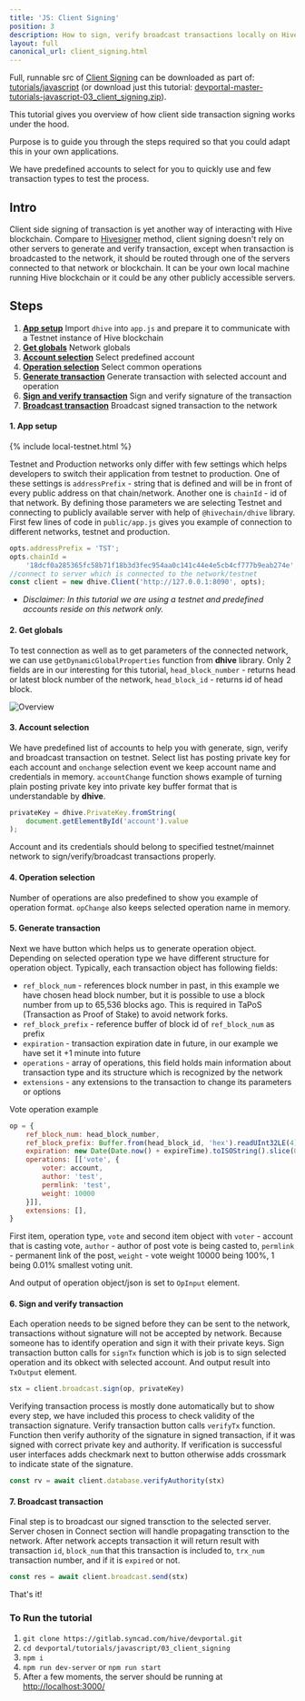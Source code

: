 ```yaml
---
title: 'JS: Client Signing'
position: 3
description: How to sign, verify broadcast transactions locally on Hive.
layout: full
canonical_url: client_signing.html
---
```

Full, runnable src of [Client Signing](https://gitlab.syncad.com/hive/devportal/-/tree/master/tutorials/javascript/03_client_signing) can be downloaded as part of: [tutorials/javascript](https://gitlab.syncad.com/hive/devportal/-/tree/master/tutorials/javascript) (or download just this tutorial: [devportal-master-tutorials-javascript-03_client_signing.zip](https://gitlab.syncad.com/hive/devportal/-/archive/master/devportal-master.zip?path=tutorials/javascript/03_client_signing)).

This tutorial gives you overview of how client side transaction signing works under the hood.

Purpose is to guide you through the steps required so that you could adapt this in your own applications.

We have predefined accounts to select for you to quickly use and few transaction types to test the process.

## Intro

Client side signing of transaction is yet another way of interacting with Hive blockchain. Compare to [Hivesigner](https://gitlab.syncad.com/hive/devportal/-/tree/master/tutorials/javascript/02_hivesigner) method, client signing doesn't rely on other servers to generate and verify transaction, except when transaction is broadcasted to the network, it should be routed through one of the servers connected to that network or blockchain. It can be your own local machine running Hive blockchain or it could be any other publicly accessible servers.

## Steps

1.  [**App setup**](#app-setup) Import `dhive` into `app.js` and prepare it to communicate with a Testnet instance of Hive blockchain
1.  [**Get globals**](#get-globals) Network globals
1.  [**Account selection**](#account-selection) Select predefined account
1.  [**Operation selection**](#operation-selection) Select common operations
1.  [**Generate transaction**](#generate-trx) Generate transaction with selected account and operation
1.  [**Sign and verify transaction**](#sav-trx) Sign and verify signature of the transaction
1.  [**Broadcast transaction**](#broadcast-trx) Broadcast signed transaction to the network

#### 1. App setup<a name="app-setup"></a>

{% include local-testnet.html %}

Testnet and Production networks only differ with few settings which helps developers to switch their application from testnet to production. One of these settings is `addressPrefix` - string that is defined and will be in front of every public address on that chain/network. Another one is `chainId` - id of that network. By defining those parameters we are selecting Testnet and connecting to publicly available server with help of `@hivechain/dhive` library. First few lines of code in `public/app.js` gives you example of connection to different networks, testnet and production.

```javascript
opts.addressPrefix = 'TST';
opts.chainId =
    '18dcf0a285365fc58b71f18b3d3fec954aa0c141c44e4e5cb4cf777b9eab274e';
//connect to server which is connected to the network/testnet
const client = new dhive.Client('http://127.0.0.1:8090', opts);
```

* _Disclaimer: In this tutorial we are using a testnet and predefined accounts reside on this network only._

#### 2. Get globals<a name="get-globals"></a>

To test connection as well as to get parameters of the connected network, we can use `getDynamicGlobalProperties` function from **dhive** library. Only 2 fields are in our interesting for this tutorial, `head_block_number` - returns head or latest block number of the network, `head_block_id` - returns id of head block.

![Overview](https://gitlab.syncad.com/hive/devportal/-/raw/master/tutorials/javascript/03_client_signing/images/overview.png)

#### 3. Account selection<a name="account-selection"></a>

We have predefined list of accounts to help you with generate, sign, verify and broadcast transaction on testnet. Select list has posting private key for each account and `onchange` selection event we keep account name and credentials in memory. `accountChange` function shows example of turning plain posting private key into private key buffer format that is understandable by **dhive**.

```javascript
privateKey = dhive.PrivateKey.fromString(
    document.getElementById('account').value
);
```

Account and its credentials should belong to specified testnet/mainnet network to sign/verify/broadcast transactions properly.

#### 4. Operation selection<a name="operation-selection"></a>

Number of operations are also predefined to show you example of operation format. `opChange` also keeps selected operation name in memory.

#### 5. Generate transaction<a name="generate-trx"></a>

Next we have button which helps us to generate operation object. Depending on selected operation type we have different structure for operation object. Typically, each transaction object has following fields:

* `ref_block_num` - references block number in past, in this example we have chosen head block number, but it is possible to use a block number from up to 65,536 blocks ago. This is required in TaPoS (Transaction as Proof of Stake) to avoid network forks.
* `ref_block_prefix` - reference buffer of block id of `ref_block_num` as prefix
* `expiration` - transaction expiration date in future, in our example we have set it +1 minute into future
* `operations` - array of operations, this field holds main information about transaction type and its structure which is recognized by the network
* `extensions` - any extensions to the transaction to change its parameters or options

Vote operation example

```javascript
op = {
    ref_block_num: head_block_number,
    ref_block_prefix: Buffer.from(head_block_id, 'hex').readUInt32LE(4),
    expiration: new Date(Date.now() + expireTime).toISOString().slice(0, -5),
    operations: [['vote', {
        voter: account,
        author: 'test',
        permlink: 'test',
        weight: 10000
    }]],
    extensions: [],
}
```

First item, operation type, `vote` and second item object with `voter` - account that is casting vote, `author` - author of post vote is being casted to, `permlink` - permanent link of the post, `weight` - vote weight 10000 being 100%, 1 being 0.01% smallest voting unit.

And output of operation object/json is set to `OpInput` element.

#### 6. Sign and verify transaction<a name="sav-trx"></a>

Each operation needs to be signed before they can be sent to the network, transactions without signature will not be accepted by network. Because someone has to identify operation and sign it with their private keys. Sign transaction button calls for `signTx` function which is job is to sign selected operation and its obkect with selected account. And output result into `TxOutput` element.

```javascript
stx = client.broadcast.sign(op, privateKey)
```

Verifying transaction process is mostly done automatically but to show every step, we have included this process to check validity of the transaction signature. Verify transaction button calls `verifyTx` function. Function then verify authority of the signature in signed transaction, if it was signed with correct private key and authority. If verification is successful user interfaces adds checkmark next to button otherwise adds crossmark to indicate state of the signature.

```javascript
const rv = await client.database.verifyAuthority(stx)
```

#### 7. Broadcast transaction<a name="broadcast-trx"></a>

Final step is to broadcast our signed transction to the selected server. Server chosen in Connect section will handle propagating transction to the network. After network accepts transaction it will return result with transaction `id`, `block_num` that this transaction is included to, `trx_num` transaction number, and if it is `expired` or not.

```javascript
const res = await client.broadcast.send(stx)
```

That's it!

### To Run the tutorial

1. `git clone https://gitlab.syncad.com/hive/devportal.git`
1. `cd devportal/tutorials/javascript/03_client_signing`
1. `npm i`
1. `npm run dev-server` or `npm run start`
1. After a few moments, the server should be running at [http://localhost:3000/](http://localhost:3000/)
